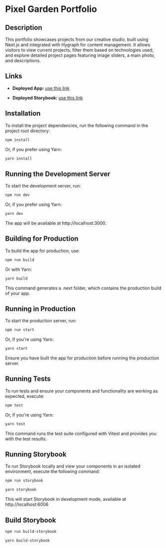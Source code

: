 # Pixel Garden Portfolio

## Description

This portfolio showcases projects from our creative studio, built using Next.js and integrated with Hygraph for content management. It allows visitors to view current projects, filter them based on technologies used, and explore detailed project pages featuring image sliders, a main photo, and descriptions.

## Links

- **Deployed App:** [use this link](https://pixel-studio-psi.vercel.app/)

- **Deployed Storybook:** [use this link](https://pixel-studio-storybook.vercel.app)

## Installation

To install the project dependencies, run the following command in the project root directory:

```bash
npm install
```

Or, if you prefer using Yarn:

```bash
yarn install
```

## Running the Development Server

To start the development server, run:

```bash
npm run dev
```

Or, if you prefer using Yarn:

```bash
yarn dev
```

The app will be available at http://localhost:3000.

## Building for Production

To build the app for production, use:

```bash
npm run build
```

Or with Yarn:

```bash
yarn build
```

This command generates a .next folder, which contains the production build of your app.

## Running in Production

To start the production server, run:

```bash
npm run start
```

Or, if you're using Yarn:

```bash
yarn start
```

Ensure you have built the app for production before running the production server.

## Running Tests

To run tests and ensure your components and functionality are working as expected, execute:

```bash
npm test
```

Or, if you're using Yarn:

```bash
yarn test
```

This command runs the test suite configured with Vitest and provides you with the test results.

## Running Storybook

To run Storybook locally and view your components in an isolated environment, execute the following command:

```bash
npm run storybook
```

```bash
yarn storybook
```

This will start Storybook in development mode, available at http://localhost:6006

## Build Storybook

```bash
npm run build-storybook

```

```bash
yarn build-storybook
```
